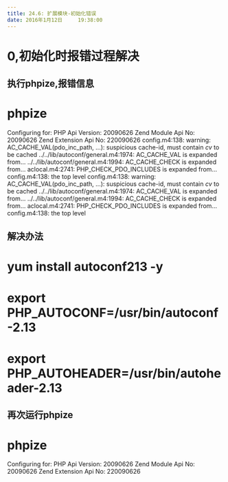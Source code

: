 ```yaml
---
title: 24.6: 扩展模块-初始化错误
date: 2016年1月12日	 19:38:00
---
```

 
0,初始化时报错过程解决
====================================================
## 执行phpize,报错信息
# phpize 
Configuring for:
PHP Api Version:         20090626
Zend Module Api No:      20090626
Zend Extension Api No:   220090626
config.m4:138: warning: AC_CACHE_VAL(pdo_inc_path, ...): suspicious cache-id, must contain _cv_ to be cached
../../lib/autoconf/general.m4:1974: AC_CACHE_VAL is expanded from...
../../lib/autoconf/general.m4:1994: AC_CACHE_CHECK is expanded from...
aclocal.m4:2741: PHP_CHECK_PDO_INCLUDES is expanded from...
config.m4:138: the top level
config.m4:138: warning: AC_CACHE_VAL(pdo_inc_path, ...): suspicious cache-id, must contain _cv_ to be cached
../../lib/autoconf/general.m4:1974: AC_CACHE_VAL is expanded from...
../../lib/autoconf/general.m4:1994: AC_CACHE_CHECK is expanded from...
aclocal.m4:2741: PHP_CHECK_PDO_INCLUDES is expanded from...
config.m4:138: the top level
 
 
## 解决办法
# yum install autoconf213 -y
# export PHP_AUTOCONF=/usr/bin/autoconf-2.13
# export PHP_AUTOHEADER=/usr/bin/autoheader-2.13
 
 
## 再次运行phpize
# phpize
Configuring for:
PHP Api Version:         20090626
Zend Module Api No:      20090626
Zend Extension Api No:   220090626 
